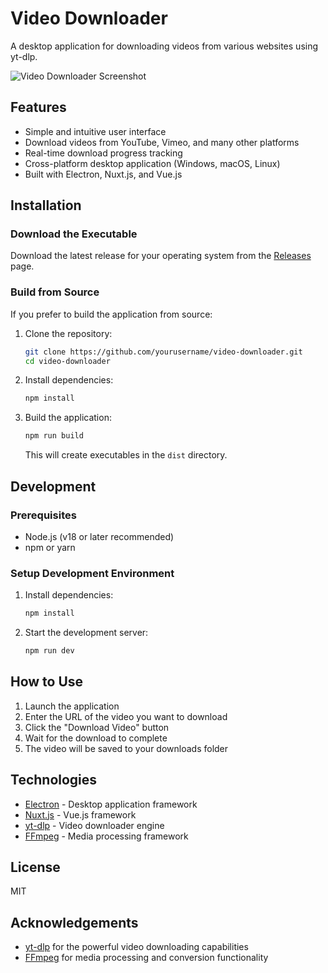 # Video Downloader

A desktop application for downloading videos from various websites using yt-dlp.

![Video Downloader Screenshot](screenshot.png)

## Features

- Simple and intuitive user interface
- Download videos from YouTube, Vimeo, and many other platforms
- Real-time download progress tracking
- Cross-platform desktop application (Windows, macOS, Linux)
- Built with Electron, Nuxt.js, and Vue.js

## Installation

### Download the Executable

Download the latest release for your operating system from the [Releases](https://github.com/yourusername/video-downloader/releases) page.

### Build from Source

If you prefer to build the application from source:

1. Clone the repository:
   ```bash
   git clone https://github.com/yourusername/video-downloader.git
   cd video-downloader
   ```

2. Install dependencies:
   ```bash
   npm install
   ```

3. Build the application:
   ```bash
   npm run build
   ```

   This will create executables in the `dist` directory.

## Development

### Prerequisites

- Node.js (v18 or later recommended)
- npm or yarn

### Setup Development Environment

1. Install dependencies:
   ```bash
   npm install
   ```

2. Start the development server:
   ```bash
   npm run dev
   ```

## How to Use

1. Launch the application
2. Enter the URL of the video you want to download
3. Click the "Download Video" button
4. Wait for the download to complete
5. The video will be saved to your downloads folder

## Technologies

- [Electron](https://www.electronjs.org/) - Desktop application framework
- [Nuxt.js](https://nuxt.com/) - Vue.js framework
- [yt-dlp](https://github.com/yt-dlp/yt-dlp) - Video downloader engine
- [FFmpeg](https://ffmpeg.org/) - Media processing framework

## License

MIT

## Acknowledgements

- [yt-dlp](https://github.com/yt-dlp/yt-dlp) for the powerful video downloading capabilities
- [FFmpeg](https://ffmpeg.org/) for media processing and conversion functionality
